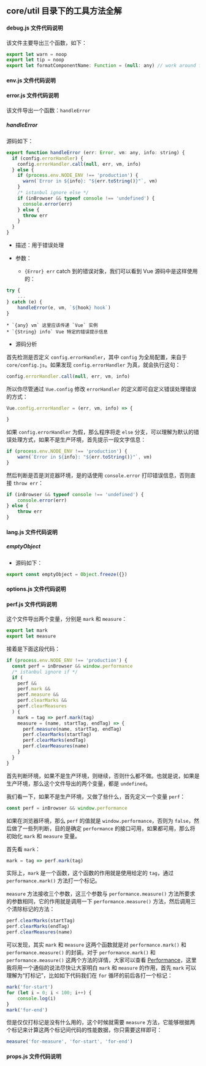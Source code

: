 ## core/util 目录下的工具方法全解

#### debug.js 文件代码说明

该文件主要导出三个函数，如下：

```js
export let warn = noop
export let tip = noop
export let formatComponentName: Function = (null: any) // work around flow check
```

#### env.js 文件代码说明

#### error.js 文件代码说明

该文件导出一个函数：`handleError`

##### handleError

源码如下：

```js
export function handleError (err: Error, vm: any, info: string) {
  if (config.errorHandler) {
    config.errorHandler.call(null, err, vm, info)
  } else {
    if (process.env.NODE_ENV !== 'production') {
      warn(`Error in ${info}: "${err.toString()}"`, vm)
    }
    /* istanbul ignore else */
    if (inBrowser && typeof console !== 'undefined') {
      console.error(err)
    } else {
      throw err
    }
  }
}
```

* 描述：用于错误处理

* 参数：
    * `{Error} err` catch 到的错误对象，我们可以看到 Vue 源码中是这样使用的：
```js
try {
    ...
} catch (e) {
    handleError(e, vm, `${hook} hook`)
}
```
    * `{any} vm` 这里应该传递 `Vue` 实例
    * `{String} info` Vue 特定的错误提示信息

* 源码分析

首先检测是否定义 `config.errorHandler`，其中 `config` 为全局配置，来自于 `core/config.js`。如果发现 `config.errorHandler` 为真，就会执行这句：

```js
config.errorHandler.call(null, err, vm, info)
```

所以你尽管通过 `Vue.config` 修改 `errorHandler` 的定义即可自定义错误处理错误的方式：

```js
Vue.config.errorHandler = (err, vm, info) => {

}
```

如果 `config.errorHandler` 为假，那么程序将走 `else` 分支，可以理解为默认的错误处理方式，如果不是生产环境，首先提示一段文字信息：

```js
if (process.env.NODE_ENV !== 'production') {
    warn(`Error in ${info}: "${err.toString()}"`, vm)
}
```

然后判断是否是浏览器环境，是的话使用 `console.error` 打印错误信息，否则直接 `throw err`：

```js
if (inBrowser && typeof console !== 'undefined') {
    console.error(err)
} else {
    throw err
}
```

#### lang.js 文件代码说明

##### emptyObject

* 源码如下：

```js
export const emptyObject = Object.freeze({})
```

#### options.js 文件代码说明

#### perf.js 文件代码说明

这个文件导出两个变量，分别是 `mark` 和 `measure`：

```js
export let mark
export let measure
```

接着是下面这段代码：

```js
if (process.env.NODE_ENV !== 'production') {
  const perf = inBrowser && window.performance
  /* istanbul ignore if */
  if (
    perf &&
    perf.mark &&
    perf.measure &&
    perf.clearMarks &&
    perf.clearMeasures
  ) {
    mark = tag => perf.mark(tag)
    measure = (name, startTag, endTag) => {
      perf.measure(name, startTag, endTag)
      perf.clearMarks(startTag)
      perf.clearMarks(endTag)
      perf.clearMeasures(name)
    }
  }
}
```

首先判断环境，如果不是生产环境，则继续，否则什么都不做。也就是说，如果是生产环境，那么这个文件导出的两个变量，都是 `undefined`。

我们看一下，如果不是生产环境，又做了些什么，首先定义一个变量 `perf`：

```js
const perf = inBrowser && window.performance
```

如果在浏览器环境，那么 `perf` 的值就是 `window.performance`，否则为 `false`，然后做了一些列判断，目的是确定 `performance` 的接口可用，如果都可用，那么将初始化 `mark` 和 `measure` 变量。

首先看 `mark`：

```js
mark = tag => perf.mark(tag)
```

实际上，`mark` 是一个函数，这个函数的作用就是使用给定的 `tag`，通过 `performance.mark()` 方法打一个标记。

`measure` 方法接收三个参数，这三个参数与 `performance.measure()` 方法所要求的参数相同，它的作用就是调用一下 `performance.measure()` 方法，然后调用三个清除标记的方法：

```js
perf.clearMarks(startTag)
perf.clearMarks(endTag)
perf.clearMeasures(name)
```

可以发现，其实 `mark` 和 `measure` 这两个函数就是对 `performance.mark()` 和 `performance.measure()` 的封装。对于 `performance.mark()` 和 `performance.measure()` 这两个方法的详情，大家可以查看 [Performance](https://developer.mozilla.org/en-US/docs/Web/API/Performance/mark)，这里我将用一个通俗的说法尽快让大家明白 `mark` 和 `measure` 的作用，首先 `mark` 可以理解为“打标记”，比如如下代码我们在 `for` 循环的前后各打一个标记：

```js
mark('for-start')
for (let i = 0; i < 100; i++) {
    console.log(i)
}
mark('for-end')
```

但是仅仅打标记是没有什么用的，这个时候就需要 `measure` 方法，它能够根据两个标记来计算这两个标记间代码的性能数据，你只需要这样即可：

```js
measure('for-measure', 'for-start', 'for-end')
```

#### props.js 文件代码说明